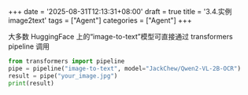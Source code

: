 +++
date = '2025-08-31T12:13:31+08:00'
draft = true
title = '3.4.实例image2text'
tags = ["Agent"]
categories = ["Agent"]
+++

大多数 HuggingFace 上的“image-to-text”模型可直接通过 transformers pipeline 调用

~~~py
from transformers import pipeline
pipe = pipeline("image-to-text", model="JackChew/Qwen2-VL-2B-OCR")
result = pipe("your_image.jpg")
print(result)
~~~
